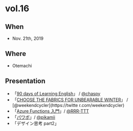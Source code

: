 # vol.16

## When
- Nov. 21th, 2019

## Where
- Otemachi

## Presentation
- 「[90 days of Learning English](https://speakerdeck.com/chaspy/90-days-of-learning-english)」 / [@chaspy](https://github.com/chaspy)
- 「[CHOOSE THE FABRICS FOR UNBEARABLE WINTER](https://speakerdeck.com/weekendcycler/choose-the-fabrics-for-unbearable-winter)」 / [@weekendcycler](https://twitte    r.com/weekendcycler)
- 「[Azure Functions 入門](https://docs.google.com/presentation/d/1P94KzutUKNHinNfpyQRsDwy4kSibdHxowOODodUZSrI/edit?usp=sharing)」/ [@RRR-TTT](https://github.com/RRR-TTT)
- 「[パワポ](https://speakerdeck.com/pikamii/powerpoint)」/  [@pikamii](https://twitter.com/pikamii)
- 「デザイン思考 part2」
